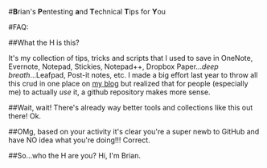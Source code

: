 #**B**rian's **P**entesting **a**nd **T**echnical **T**ips for **Y**ou

#FAQ:

##What the H is this?

It's my collection of tips, tricks and scripts that I used to save in OneNote, Evernote, Notepad, Stickies, Notepad++, Dropbox Paper...*deep breath*...Leafpad, Post-it notes, etc.  I made a big effort last year to throw all this crud in one place on [my blog](https://7ms.us/bpatty) but realized that for people (especially me) to actually *use* it, a github repository makes more sense.

##Wait, wait! There's already way better tools and collections like this out there!
Ok.

##OMg, based on your activity it's clear you're a super newb to GitHub and have NO idea what you're doing!!!
Correct.

##So...who the H are you?
Hi, I'm Brian.
